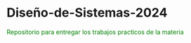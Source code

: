 # Diseño-de-Sistemas-2024
<span style="color:green;">Repositorio para entregar los trabajos practicos de la materia</span> 
